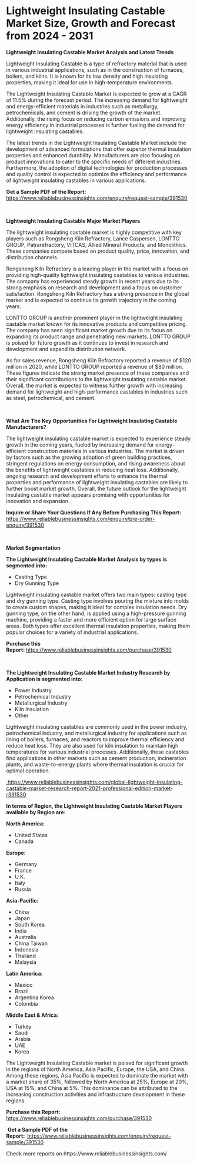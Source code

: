 <p><h1>Lightweight Insulating Castable Market Size, Growth and Forecast from 2024 - 2031</h1></p><p><strong>Lightweight Insulating Castable Market Analysis and Latest Trends</strong></p>
<p><p>Lightweight Insulating Castable is a type of refractory material that is used in various industrial applications, such as in the construction of furnaces, boilers, and kilns. It is known for its low density and high insulating properties, making it ideal for use in high-temperature environments.</p><p>The Lightweight Insulating Castable Market is expected to grow at a CAGR of 11.5% during the forecast period. The increasing demand for lightweight and energy-efficient materials in industries such as metallurgy, petrochemicals, and cement is driving the growth of the market. Additionally, the rising focus on reducing carbon emissions and improving energy efficiency in industrial processes is further fueling the demand for lightweight insulating castables.</p><p>The latest trends in the Lightweight Insulating Castable Market include the development of advanced formulations that offer superior thermal insulation properties and enhanced durability. Manufacturers are also focusing on product innovations to cater to the specific needs of different industries. Furthermore, the adoption of digital technologies for production processes and quality control is expected to optimize the efficiency and performance of lightweight insulating castables in various applications.</p></p>
<p><strong>Get a Sample PDF of the Report:&nbsp;</strong> <a href="https://www.reliablebusinessinsights.com/enquiry/request-sample/391530">https://www.reliablebusinessinsights.com/enquiry/request-sample/391530</a></p>
<p>&nbsp;</p>
<p><strong>Lightweight Insulating Castable Major Market Players</strong></p>
<p><p>The lightweight insulating castable market is highly competitive with key players such as Rongsheng Kiln Refractory, Lance Caspersen, LONTTO GROUP, Patrarefractory, VITCAS, Allied Mineral Products, and Monolithics. These companies compete based on product quality, price, innovation, and distribution channels.</p><p>Rongsheng Kiln Refractory is a leading player in the market with a focus on providing high-quality lightweight insulating castables to various industries. The company has experienced steady growth in recent years due to its strong emphasis on research and development and a focus on customer satisfaction. Rongsheng Kiln Refractory has a strong presence in the global market and is expected to continue its growth trajectory in the coming years.</p><p>LONTTO GROUP is another prominent player in the lightweight insulating castable market known for its innovative products and competitive pricing. The company has seen significant market growth due to its focus on expanding its product range and penetrating new markets. LONTTO GROUP is poised for future growth as it continues to invest in research and development and expand its distribution network.</p><p>As for sales revenue, Rongsheng Kiln Refractory reported a revenue of $120 million in 2020, while LONTTO GROUP reported a revenue of $80 million. These figures indicate the strong market presence of these companies and their significant contributions to the lightweight insulating castable market. Overall, the market is expected to witness further growth with increasing demand for lightweight and high-performance castables in industries such as steel, petrochemical, and cement.</p></p>
<p>&nbsp;</p>
<p><strong>What Are The Key Opportunities For Lightweight Insulating Castable Manufacturers?</strong></p>
<p><p>The lightweight insulating castable market is expected to experience steady growth in the coming years, fueled by increasing demand for energy-efficient construction materials in various industries. The market is driven by factors such as the growing adoption of green building practices, stringent regulations on energy consumption, and rising awareness about the benefits of lightweight castables in reducing heat loss. Additionally, ongoing research and development efforts to enhance the thermal properties and performance of lightweight insulating castables are likely to further boost market growth. Overall, the future outlook for the lightweight insulating castable market appears promising with opportunities for innovation and expansion.</p></p>
<p><strong>Inquire or Share Your Questions If Any Before Purchasing This Report:</strong> <a href="https://www.reliablebusinessinsights.com/enquiry/pre-order-enquiry/391530">https://www.reliablebusinessinsights.com/enquiry/pre-order-enquiry/391530</a></p>
<p>&nbsp;</p>
<p><strong>Market Segmentation</strong></p>
<p><strong>The Lightweight Insulating Castable Market Analysis by types is segmented into:</strong></p>
<p><ul><li>Casting Type</li><li>Dry Gunning Type</li></ul></p>
<p><p>Lightweight insulating castable market offers two main types: casting type and dry gunning type. Casting type involves pouring the mixture into molds to create custom shapes, making it ideal for complex insulation needs. Dry gunning type, on the other hand, is applied using a high-pressure gunning machine, providing a faster and more efficient option for large surface areas. Both types offer excellent thermal insulation properties, making them popular choices for a variety of industrial applications.</p></p>
<p><strong>Purchase this Report:&nbsp;</strong><a href="https://www.reliablebusinessinsights.com/purchase/391530">https://www.reliablebusinessinsights.com/purchase/391530</a></p>
<p>&nbsp;</p>
<p><strong>The Lightweight Insulating Castable Market Industry Research by Application is segmented into:</strong></p>
<p><ul><li>Power Industry</li><li>Petrochemical Industry</li><li>Metallurgical Industry</li><li>Kiln Insulation</li><li>Other</li></ul></p>
<p><p>Lightweight insulating castables are commonly used in the power industry, petrochemical industry, and metallurgical industry for applications such as lining of boilers, furnaces, and reactors to improve thermal efficiency and reduce heat loss. They are also used for kiln insulation to maintain high temperatures for various industrial processes. Additionally, these castables find applications in other markets such as cement production, incineration plants, and waste-to-energy plants where thermal insulation is crucial for optimal operation.</p></p>
<p><a href="https://www.reliablebusinessinsights.com/global-lightweight-insulating-castable-market-research-report-2021-professional-edition-market-r391530">&nbsp;https://www.reliablebusinessinsights.com/global-lightweight-insulating-castable-market-research-report-2021-professional-edition-market-r391530</a></p>
<p><strong>In terms of Region, the Lightweight Insulating Castable Market Players available by Region are:</strong></p>
<p>
    <p> <strong> North America: </strong>
        <ul>
            <li>United States</li>
            <li>Canada</li>
        </ul>
        </p> 
    <p> <strong> Europe: </strong>
        <ul>
            <li>Germany</li>
            <li>France</li>
            <li>U.K.</li>
            <li>Italy</li>
            <li>Russia</li>
        </ul>
        </p> 
    <p> <strong> Asia-Pacific: </strong>
        <ul>
            <li>China</li>
            <li>Japan</li>
            <li>South Korea</li>
            <li>India</li>
            <li>Australia</li>
            <li>China Taiwan</li>
            <li>Indonesia</li>
            <li>Thailand</li>
            <li>Malaysia</li>
        </ul>
        </p> 
    <p> <strong> Latin America: </strong>
        <ul>
            <li>Mexico</li>
            <li>Brazil</li>
            <li>Argentina Korea</li>
            <li>Colombia</li>
        </ul>
        </p> 
    <p> <strong> Middle East & Africa: </strong>
        <ul>
            <li>Turkey</li>
            <li>Saudi</li>
            <li>Arabia</li>
            <li>UAE</li>
            <li>Korea</li>
        </ul>
    </p>
    </p>
<p><p>The Lightweight Insulating Castable market is poised for significant growth in the regions of North America, Asia Pacific, Europe, the USA, and China. Among these regions, Asia Pacific is expected to dominate the market with a market share of 35%, followed by North America at 25%, Europe at 20%, USA at 15%, and China at 5%. This dominance can be attributed to the increasing construction activities and infrastructure development in these regions.</p></p>
<p><strong>Purchase this Report: </strong><a href="https://www.reliablebusinessinsights.com/purchase/391530">https://www.reliablebusinessinsights.com/purchase/391530</a></p>
<p>&nbsp;<strong>Get a Sample PDF of the Report:&nbsp;&nbsp;</strong><a href="https://www.reliablebusinessinsights.com/enquiry/request-sample/391530">https://www.reliablebusinessinsights.com/enquiry/request-sample/391530</a></p>
<p><strong></strong></p>
<p>Check more reports on https://www.reliablebusinessinsights.com/</p>